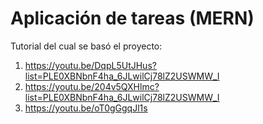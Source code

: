 # Aplicación de tareas (MERN)
Tutorial del cual se basó el proyecto:
1. https://youtu.be/DqpL5UtJHus?list=PLE0XBNbnF4ha_6JLwilCj78lZ2USWMW_I
2. https://youtu.be/204v5QXHlmc?list=PLE0XBNbnF4ha_6JLwilCj78lZ2USWMW_I
3. https://youtu.be/oT0gGgqJl1s